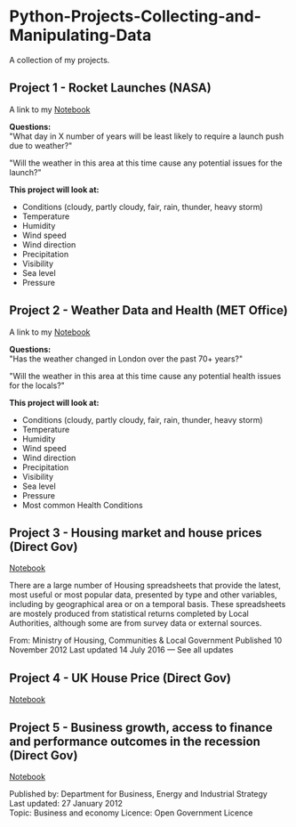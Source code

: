 # Python-Projects-Collecting-and-Manipulating-Data 
A collection of my projects.

## Project 1 - Rocket Launches (NASA)
A link to my [Notebook](https://github.com/natnew/Python-Projects-Collecting-and-Manipulating-Data/blob/main/Collecting_and_Manipulating_For_Rocket_Launches_Data.ipynb) <br>

**Questions:** <br>
"What day in X number of years will be least likely to require a launch push due to weather?" <br>

"Will the weather in this area at this time cause any potential issues for the launch?"<br>

**This project will look at:**

* Conditions (cloudy, partly cloudy, fair, rain, thunder, heavy storm)
* Temperature
* Humidity
* Wind speed
* Wind direction
* Precipitation
* Visibility
* Sea level
* Pressure

## Project 2 - Weather Data and Health (MET Office)
A link to my [Notebook](https://github.com/natnew/Python-Projects-Collecting-and-Manipulating-Data/blob/main/Collecting_and_Manipulating_For_Weather_in_London.ipynb)

**Questions:** <br>
"Has the weather changed in London over the past 70+ years?" <br>

"Will the weather in this area at this time cause any potential health issues for the locals?" <br>

**This project will look at:**

* Conditions (cloudy, partly cloudy, fair, rain, thunder, heavy storm)
* Temperature
* Humidity
* Wind speed
* Wind direction
* Precipitation
* Visibility
* Sea level
* Pressure
* Most common Health Conditions

## Project 3 - Housing market and house prices (Direct Gov)
[Notebook]()

There are a large number of Housing spreadsheets that provide the latest, most useful or most popular data, presented by type and other variables, including by geographical area or on a temporal basis. These spreadsheets are mostely produced from statistical returns completed by Local Authorities, although some are from survey data or external sources.<br>

From:
Ministry of Housing, Communities & Local Government
Published
10 November 2012
Last updated
14 July 2016 — See all updates

## Project 4 - UK House Price (Direct Gov)
[Notebook](https://github.com/natnew/Python-Projects-Collecting-and-Manipulating-Data/blob/main/Collecting_and_Manipulating_ForUK_House_Price_Index_summary.ipynb)

## Project 5 - Business growth, access to finance and performance outcomes in the recession (Direct Gov)
[Notebook]()

Published by: Department for Business, Energy and Industrial Strategy <br>
Last updated: 27 January 2012  <br>
Topic: Business and economy Licence: Open Government Licence <br>
